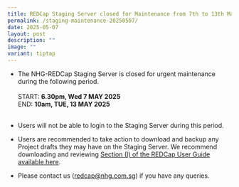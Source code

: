 ```yaml
---
title: REDCap Staging Server closed for Maintenance from 7th to 13th May 2025
permalink: /staging-maintenance-20250507/
date: 2025-05-07
layout: post
description: ""
image: ""
variant: tiptap
---
```

<ul data-tight="true" class="tight">
<li>
<p>The NHG-REDCap Staging Server is closed for urgent maintenance during
the following period.
<br>
<br>START: <strong>6.30pm, Wed 7 MAY 2025</strong>
<br>END: <strong>10am, TUE, 13 MAY 2025</strong>
<br>
<br>
</p>
</li>
<li>
<p>Users will not be able to login to the Staging Server during this period.</p>
</li>
<li>
<p>Users are recommended to take action to download and backup any Project
drafts they may have on the Staging Server. We recommend downloading and
reviewing <a href="https://redcapsupport.gri.nhg.com.sg/files/User%20Guides/1304_011B_Transfering_a_REDCap_Project_v1.pdf" rel="noopener noreferrer nofollow" target="_blank">Section (I) of the REDCap User Guide available here</a>.</p>
</li>
<li>
<p>Please contact us (<a href="mailto:redcap@nhg.com.sg" rel="noopener noreferrer nofollow" target="_blank">redcap@nhg.com.sg</a>) if you have any
queries.</p>
</li>
</ul>
<p></p>